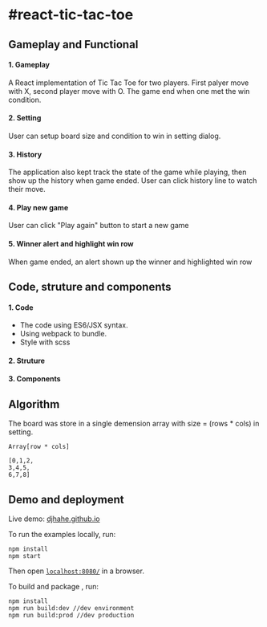 #react-tic-tac-toe
=================
## Gameplay and Functional
#### 1. Gameplay
A React implementation of Tic Tac Toe for two players. First palyer move with X, second player move with O. The game end when one met the win condition.
#### 2. Setting
User can setup board size and condition to win in setting dialog. 
#### 3. History
The application also kept track the state of the game while playing, then show up the history when game ended. User can click history line to watch their move.
#### 4. Play new game
User can click "Play again" button to start a new game
#### 5. Winner alert and highlight win row
When game ended, an alert shown up the winner and highlighted win row



## Code, struture and components
#### 1. Code
* The code using ES6/JSX syntax.
* Using webpack to bundle.
* Style with scss
#### 2. Struture

#### 3. Components


## Algorithm

The board was store in a single demension array with size = (rows * cols) in setting.

```
Array[row * cols]

[0,1,2,
3,4,5,
6,7,8]
```



## Demo and deployment

Live demo: [djhahe.github.io](http://djhahe.github.io)

To run the examples locally, run:

```
npm install
npm start
```

Then open [`localhost:8080/`](http://localhost:8080/) in a browser.

To build and package , run:

```
npm install
npm run build:dev //dev environment
npm run build:prod //dev production
```
